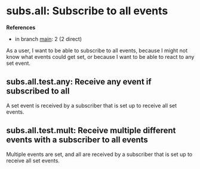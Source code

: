 # subs.all: Subscribe to all events

**References**

- in branch [main](https://github.com/mhatzl/evident/tree/main): 2 (2 direct)

As a user, I want to be able to subscribe to all events, because I might not know what events could get set, or because I want to be able to react to any set event.

## subs.all.test.any: Receive any event if subscribed to all

A set event is received by a subscriber that is set up to receive all set events. 

## subs.all.test.mult: Receive multiple different events with a subscriber to all events

Multiple events are set, and all are received by a subscriber that is set up to receive all set events.
